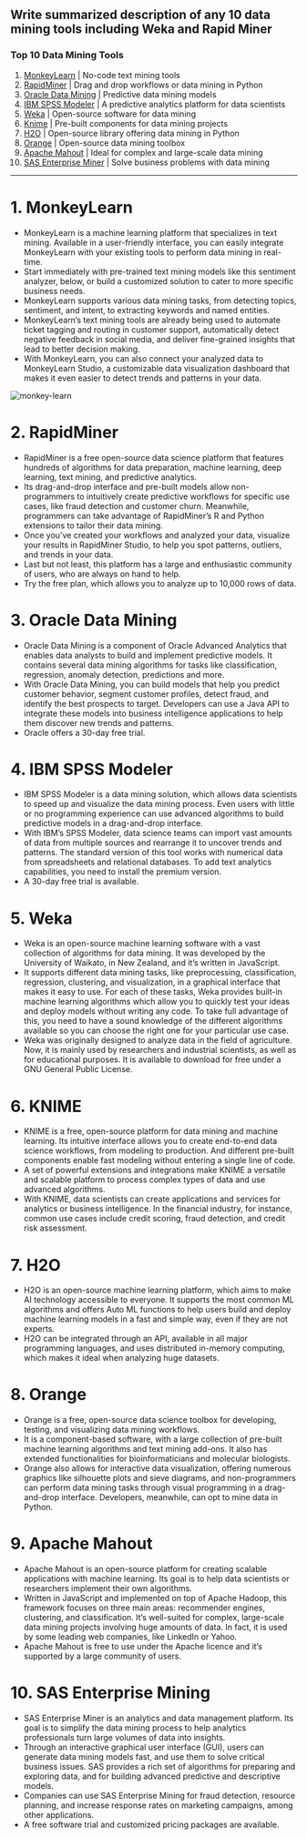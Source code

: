 ## Write summarized description of any 10 data mining tools including Weka and Rapid Miner

### Top 10 Data Mining Tools

1. [MonkeyLearn](https://monkeylearn.com/) | No-code text mining tools
2. [RapidMiner](https://monkeylearn.com/blog/data-mining-tools/#rapidminer) | Drag and drop workflows or data mining in Python
3. [Oracle Data Mining](https://monkeylearn.com/blog/data-mining-tools/#oracle) | Predictive data mining models
4. [IBM SPSS Modeler](https://monkeylearn.com/blog/data-mining-tools/#ibm) | A predictive analytics platform for data scientists
5. [Weka](https://monkeylearn.com/blog/data-mining-tools/#weka) | Open-source software for data mining
6. [Knime](https://monkeylearn.com/blog/data-mining-tools/#knime) | Pre-built components for data mining projects
7. [H2O](https://monkeylearn.com/blog/data-mining-tools/#h2o) | Open-source library offering data mining in Python
8. [Orange](https://monkeylearn.com/blog/data-mining-tools/#orange) | Open-source data mining toolbox
9. [Apache Mahout](https://monkeylearn.com/blog/data-mining-tools/#apache) | Ideal for complex and large-scale data mining
10. [SAS Enterprise Miner](https://monkeylearn.com/blog/data-mining-tools/#sas) | Solve business problems with data mining

---

<h1>1. MonkeyLearn </h1>

- MonkeyLearn is a machine learning platform that specializes in text mining. Available in a user-friendly interface, you can easily integrate MonkeyLearn with your existing tools to perform data mining in real-time.
- Start immediately with pre-trained text mining models like this sentiment analyzer, below, or build a customized solution to cater to more specific business needs.
- MonkeyLearn supports various data mining tasks, from detecting topics, sentiment, and intent, to extracting keywords and named entities.
- MonkeyLearn’s text mining tools are already being used to automate ticket tagging and routing in customer support, automatically detect negative feedback in social media, and deliver fine-grained insights that lead to better decision making.
- With MonkeyLearn, you can also connect your analyzed data to MonkeyLearn Studio, a customizable data visualization dashboard that makes it even easier to detect trends and patterns in your data.

![monkey-learn](https://monkeylearn.com/static/5899e3902d303d7239fca4b930e0b77f/8f5e0/ml-studio.webp)

<h1>2. RapidMiner </h1>

- RapidMiner is a free open-source data science platform that features hundreds of algorithms for data preparation, machine learning, deep learning, text mining, and predictive analytics.
- Its drag-and-drop interface and pre-built models allow non-programmers to intuitively create predictive workflows for specific use cases, like fraud detection and customer churn. Meanwhile, programmers can take advantage of RapidMiner’s R and Python extensions to tailor their data mining.
- Once you’ve created your workflows and analyzed your data, visualize your results in RapidMiner Studio, to help you spot patterns, outliers, and trends in your data.
- Last but not least, this platform has a large and enthusiastic community of users, who are always on hand to help.
- Try the free plan, which allows you to analyze up to 10,000 rows of data.

<h1> 3. Oracle Data Mining </h1>

- Oracle Data Mining is a component of Oracle Advanced Analytics that enables data analysts to build and implement predictive models. It contains several data mining algorithms for tasks like classification, regression, anomaly detection, predictions and more.
- With Oracle Data Mining, you can build models that help you predict customer behavior, segment customer profiles, detect fraud, and identify the best prospects to target. Developers can use a Java API to integrate these models into business intelligence applications to help them discover new trends and patterns.
- Oracle offers a 30-day free trial.

<h1>4. IBM SPSS Modeler </h1>

- IBM SPSS Modeler is a data mining solution, which allows data scientists to speed up and visualize the data mining process. Even users with little or no programming experience can use advanced algorithms to build predictive models in a drag-and-drop interface.
- With IBM’s SPSS Modeler, data science teams can import vast amounts of data from multiple sources and rearrange it to uncover trends and patterns. The standard version of this tool works with numerical data from spreadsheets and relational databases. To add text analytics capabilities, you need to install the premium version.
- A 30-day free trial is available.

<h1>5. Weka </h1>

- Weka is an open-source machine learning software with a vast collection of algorithms for data mining. It was developed by the University of Waikato, in New Zealand, and it’s written in JavaScript.
- It supports different data mining tasks, like preprocessing, classification, regression, clustering, and visualization, in a graphical interface that makes it easy to use. For each of these tasks, Weka provides built-in machine learning algorithms which allow you to quickly test your ideas and deploy models without writing any code. To take full advantage of this, you need to have a sound knowledge of the different algorithms available so you can choose the right one for your particular use case.
- Weka was originally designed to analyze data in the field of agriculture. Now, it is mainly used by researchers and industrial scientists, as well as for educational purposes. It is available to download for free under a GNU General Public License.

<h1>6. KNIME </h1>

- KNIME is a free, open-source platform for data mining and machine learning. Its intuitive interface allows you to create end-to-end data science workflows, from modeling to production. And different pre-built components enable fast modeling without entering a single line of code.
- A set of powerful extensions and integrations make KNIME a versatile and scalable platform to process complex types of data and use advanced algorithms.
- With KNIME, data scientists can create applications and services for analytics or business intelligence. In the financial industry, for instance, common use cases include credit scoring, fraud detection, and credit risk assessment.

<h1>7. H2O</h1>

- H2O is an open-source machine learning platform, which aims to make AI technology accessible to everyone. It supports the most common ML algorithms and offers Auto ML functions to help users build and deploy machine learning models in a fast and simple way, even if they are not experts.
- H2O can be integrated through an API, available in all major programming languages, and uses distributed in-memory computing, which makes it ideal when analyzing huge datasets.

<h1>8. Orange</h1>

- Orange is a free, open-source data science toolbox for developing, testing, and visualizing data mining workflows.
- It is a component-based software, with a large collection of pre-built machine learning algorithms and text mining add-ons. It also has extended functionalities for bioinformaticians and molecular biologists.
- Orange also allows for interactive data visualization, offering numerous graphics like silhouette plots and sieve diagrams, and non-programmers can perform data mining tasks through visual programming in a drag-and-drop interface. Developers, meanwhile, can opt to mine data in Python.

<h1>9. Apache Mahout</h1>

- Apache Mahout is an open-source platform for creating scalable applications with machine learning. Its goal is to help data scientists or researchers implement their own algorithms.
- Written in JavaScript and implemented on top of Apache Hadoop, this framework focuses on three main areas: recommender engines, clustering, and classification. It’s well-suited for complex, large-scale data mining projects involving huge amounts of data. In fact, it is used by some leading web companies, like LinkedIn or Yahoo.
- Apache Mahout is free to use under the Apache licence and it’s supported by a large community of users.

<h1>10. SAS Enterprise Mining</h1>

- SAS Enterprise Miner is an analytics and data management platform. Its goal is to simplify the data mining process to help analytics professionals turn large volumes of data into insights.
- Through an interactive graphical user interface (GUI), users can generate data mining models fast, and use them to solve critical business issues. SAS provides a rich set of algorithms for preparing and exploring data, and for building advanced predictive and descriptive models.
- Companies can use SAS Enterprise Mining for fraud detection, resource planning, and increase response rates on marketing campaigns, among other applications.
- A free software trial and customized pricing packages are available.

